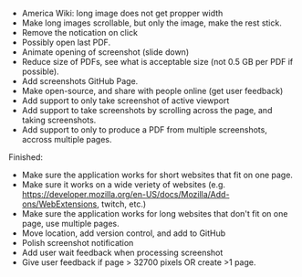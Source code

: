 - America Wiki: long image does not get propper width
- Make long images scrollable, but only the image, make the rest stick.
- Remove the notication on click
- Possibly open last PDF.
- Animate opening of screenshot (slide down)
- Reduce size of PDFs, see what is acceptable size (not 0.5 GB per PDF if possible).
- Add screenshots GitHub Page.
- Make open-source, and share with people online (get user feedback)
- Add support to only take screenshot of active viewport
- Add support to take screenshots by scrolling across the page, and taking screenshots.
- Add support to only to produce a PDF from multiple screenshots, accross multiple pages.


Finished:
- Make sure the application works for short websites that fit on one page.
- Make sure it works on a wide veriety of websites (e.g. https://developer.mozilla.org/en-US/docs/Mozilla/Add-ons/WebExtensions, twitch, etc.)
- Make sure the application works for long websites that don't fit on one page, use multiple pages.
- Move location, add version control, and add to GitHub
- Polish screenshot notification
- Add user wait feedback when processing screenshot
- Give user feedback if page > 32700 pixels OR create >1 page.